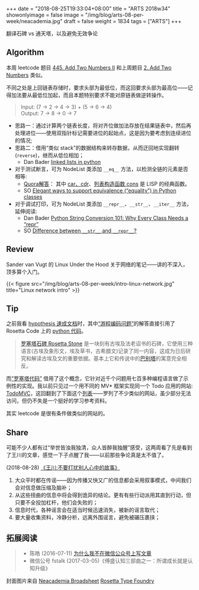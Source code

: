 +++
date = "2018-08-25T19:33:04+08:00"
title = "ARTS 2018w34"
showonlyimage = false
image = "/img/blog/arts-08-per-week/neacademia.jpg"
draft = false
weight = 1834
tags = ["ARTS"]
+++

翻译石碑 vs 通天塔，以及避免无效争论
<!--more-->

## Algorithm

本周 leetcode 题目 [445. Add Two Numbers II](https://leetcode.com/problems/add-two-numbers-ii/description/) 和上周题目 [2. Add Two Numbers](https://leetcode.com/problems/add-two-numbers/description/) 类似。

不同之处是上回链表存储时，要求头部为最低位，而这回要求头部为最高位——记得加法要从最低位加起，而且本题特别要求不能对原链表做逆转操作。

> Input: (7 -> 2 -> 4 -> 3) + (5 -> 6 -> 4)  
> Output: 7 -> 8 -> 0 -> 7

- 思路一：通过计算两个链表长度，将对齐位做加法存放在结果链表中，然后再处理进位——使用双指针标记需要进位的起始点，这是因为要考虑到连续进位的情况;
- 思路二：借用“类似 stack”的数据结构来转存数据，从而迂回地实现翻转(`reverse`)，继而从低位相加；
  - Dan Bader [linked lists in python](https://dbader.org/blog/python-linked-list)
- 对于测试断言，可为 NodeList 类添加 `__eq__` 方法，以检测全链的元素是否相等:
  - [Quora解答](http://qr.ae/TUN4hW)： 其中 [car、cdr](https://en.wikipedia.org/wiki/CAR_and_CDR)、[列表构造函数 cons](https://en.wikipedia.org/wiki/Cons) 是 LISP 的经典函数。
  - SO [Elegant ways to support equivalence (“equality”) in Python classes](https://stackoverflow.com/a/25176504/4393386)
- 对于调试打印，可为 NodeList 类添加 `__repr__`、`__str__`、`__iter__` 方法，延伸阅读:
  - Dan Bader [Python String Conversion 101: Why Every Class Needs a “repr”](https://dbader.org/blog/python-repr-vs-str) 
  - SO [Difference between `__str__` and `__repr__`?](https://stackoverflow.com/a/2626364/4393386)

## Review  

Sander van Vugt 的 Linux Under the Hood 关于网络的笔记——讲的不深入，顶多算个入门。

{{< figure src="/img/blog/arts-08-per-week/intro-linux-network.jpg" title="Linux network intro" >}}

## Tip

之前我看 [hypothesis 速成文档](https://hypothesis.readthedocs.io/en/latest/quickstart.html)时，其中[“游程编码问题”](https://en.wikipedia.org/wiki/Run-length_encoding)的解答直接引用了 Rosetta Code 上的 [python 代码](http://rosettacode.org/wiki/Run-length_encoding#Python)。

> [罗塞塔石碑 Rosetta Stone](https://en.wikipedia.org/wiki/Rosetta_Stone) 是一块刻有古埃及法老诏书的石碑，它使用三种语言(古埃及象形文，埃及草书，古希腊文)记录了同一内容，这成为日后研究和解读古埃及文的重要依据。基本上它和传说中的[巴别塔](https://en.wikipedia.org/wiki/Tower_of_Babel)的寓意完全相反。

而[“罗塞塔代码”](https://en.wikipedia.org/wiki/Rosetta_Code) 借用了这个概念，它针对近千个问题用七百多种编程语言做了示例性的实现。我以前只见过一个用不同的 MV* 框架实现同一个 Todo 应用的网站: [TodoMVC](http://todomvc.com/)，这回翻到了下面这个[列表](http://rosettacode.org/wiki/Help:Similar_Sites)——罗列了不少类似的网站，虽少部分无法访问，但仍不失是一个挺好的学习参考资料。

其实 leetcode 是很有条件做类似的网站的。

## Share

可能不少人都有过“举世皆浊我独清，众人皆醉我独醒”感受，这两周看了先是看到了王川的文章，感觉一下子点醒了我——以前那些争论真是太不值了。

 (2018-08-28) [《王川:不要打扰别人心中的故事》](http://wangchuan.blog.caixin.com/archives/187047)

1. 大众平时都在传谣——因为传播又快又广的信息都会采用叙事模式，中间我们会对信息做压缩及脑补；
2. 从这些扭曲的信息中将会得到诡异的结论。更有有些行动派用其直到行动，但只要不全投加杠杆，他们会失败的；
3. 信息时代，各种谣言会在适当时候迅速消失，被新的谣言取代；
4. 要大量收集资料，冷静分析，远离外围谣言，避免被碾压裹挟；

## 拓展阅读

> - 陈皓 (2016-07-11) [为什么我不在微信公众号上写文章](https://coolshell.cn/articles/17391.html)
> - 微信公号 fstalk (2017-03-05)《傅盛认知三部曲之一：所谓成长就是认知升级》

封面图片来自 [Neacademia Broadsheet](https://dribbble.com/shots/2090965-Neacademia-Broadsheet) <a href="https://dribbble.com/rosettatype"><i class="fa fa-dribbble" aria-hidden="true"></i> Rosetta Type Foundry</a>